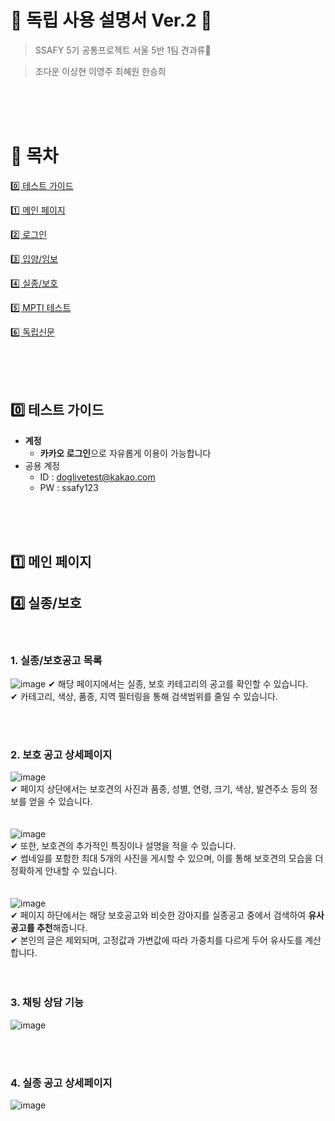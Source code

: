 # 💌 독립 사용 설명서 Ver.2 💌

> SSAFY 5기 공통프로젝트 서울 5반 1팀 견과류🥜

> 조다운 이상현 이영주 최혜원 한승희

<br><br><br>

# 📖  목차

[0️⃣ 테스트 가이드](#-테스트-가이드)

[1️⃣ 메인 페이지](#-메인-페이지)

[2️⃣ 로그인](#-로그인)

[3️⃣ 입양/임보](#-입양/임보) 

[4️⃣ 실종/보호](#-실종/보호) 

[5️⃣ MPTI 테스트](#-MPTI-테스트)

[6️⃣ 독립신문](#독립신문)

<br><br><br>

## 0️⃣ 테스트 가이드

- **계정**
    - **카카오 로그인**으로 자유롭게 이용이 가능합니다
- 공용 계정
    - ID : doglivetest@kakao.com
    - PW : ssafy123


 <br><br><br>   

## 1️⃣ 메인 페이지


## 4️⃣ 실종/보호
<br>

### 1. 실종/보호공고 목록
![image](/uploads/c039c0b13bd305c9214970b48d9fe847/image.png)
✔ 해당 페이지에서는 실종, 보호 카테고리의 공고를 확인할 수 있습니다. <br>
✔ 카테고리, 색상, 품종, 지역 필터링을 통해 검색범위를 줄일 수 있습니다. <br>

<br><br>

### 2. 보호 공고 상세페이지
![image](/uploads/b141caeba03d6b4341f31743fa2ef1c2/image.png) <br>
✔ 페이지 상단에서는 보호견의 사진과 품종, 성별, 연령, 크기, 색상, 발견주소 등의 정보를 얻을 수 있습니다.<br>
<br><br>
![image](/uploads/72a7d46524429b47bfc41e55eb94dfcf/image.png) <br>
✔ 또한, 보호견의 추가적인 특징이나 설명을 적을 수 있습니다.<br>
✔ 썸네일를 포함한 최대 5개의 사진을 게시할 수 있으며, 이를 통해 보호견의 모습을 더 정확하게 안내할 수 있습니다.<br>
<br><br>
![image](/uploads/8312bde0fd727a9cc372e4da8c99ee0a/image.png) <br>
✔ 페이지 하단에서는 해당 보호공고와 비슷한 강아지를 실종공고 중에서 검색하여 **유사공고를 추천**해줍니다.<br>
✔ 본인의 글은 제외되며, 고정값과 가변값에 따라 가중치를 다르게 두어 유사도를 계산합니다.<br>
<br><br>

### 3. 채팅 상담 기능
![image](/uploads/f82d64dacb4589c6487fe63860d88458/image.png)

<br><br>

### 4. 실종 공고 상세페이지
![image](/uploads/9370456fcb6420585412c0fb299df412/image.png)
